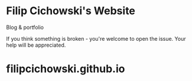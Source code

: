 # Filip Cichowski's Website

Blog & portfolio

If you think something is broken - you're welcome to open the issue. Your help will be appreciated.
# filipcichowski.github.io

